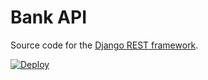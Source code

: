 # Bank API

Source code for the [Django REST framework][tut].

[tut]: http://www.django-rest-framework.org/tutorial/1-serialization

[![Deploy](https://www.herokucdn.com/deploy/button.svg)](https://heroku.com/deploy)
